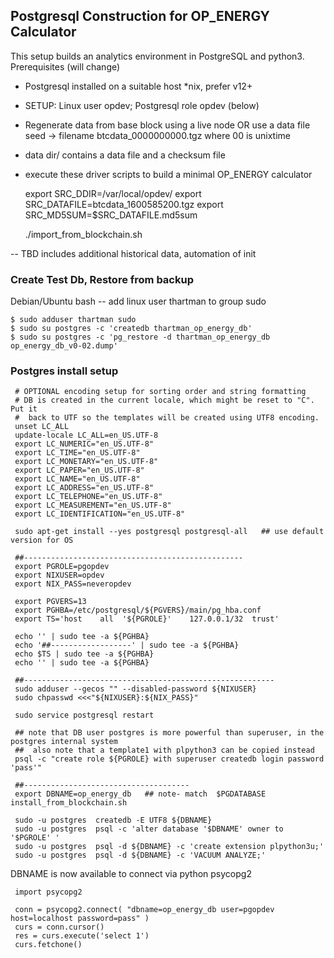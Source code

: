 ## Postgresql Construction for OP_ENERGY Calculator ##

This setup builds an analytics environment in PostgreSQL
and python3.   Prerequisites  (will change)

* Postgresql installed on a suitable host *nix, prefer v12+

* SETUP:  Linux user opdev;  Postgresql role opdev  (below) 

* Regenerate data from base block using a live node OR
   use a data file seed -> filename btcdata_0000000000.tgz where 00 is unixtime

* data dir/ contains a data file and a checksum file  

* execute these driver scripts to build a minimal OP_ENERGY calculator


     export SRC_DDIR=/var/local/opdev/
     export SRC_DATAFILE=btcdata_1600585200.tgz
     export SRC_MD5SUM=$SRC_DATAFILE.md5sum

     ./import_from_blockchain.sh


--
TBD includes additional historical data, automation of init

### Create Test Db, Restore from backup ###

Debian/Ubuntu bash --  add linux user thartman to group sudo

    $ sudo adduser thartman sudo
    $ sudo su postgres -c 'createdb thartman_op_energy_db'
    $ sudo su postgres -c 'pg_restore -d thartman_op_energy_db op_energy_db_v0-02.dump'


### Postgres install setup ###


     # OPTIONAL encoding setup for sorting order and string formatting
     # DB is created in the current locale, which might be reset to "C". Put it
     #  back to UTF so the templates will be created using UTF8 encoding.
     unset LC_ALL
     update-locale LC_ALL=en_US.UTF-8
     export LC_NUMERIC="en_US.UTF-8"
     export LC_TIME="en_US.UTF-8"
     export LC_MONETARY="en_US.UTF-8"
     export LC_PAPER="en_US.UTF-8"
     export LC_NAME="en_US.UTF-8"
     export LC_ADDRESS="en_US.UTF-8"
     export LC_TELEPHONE="en_US.UTF-8"
     export LC_MEASUREMENT="en_US.UTF-8"
     export LC_IDENTIFICATION="en_US.UTF-8"

     sudo apt-get install --yes postgresql postgresql-all   ## use default version for OS 
 
     ##-------------------------------------------------
     export PGROLE=pgopdev
     export NIXUSER=opdev
     export NIX_PASS=neveropdev

     export PGVERS=13
     export PGHBA=/etc/postgresql/${PGVERS}/main/pg_hba.conf
     export TS='host    all  '${PGROLE}'    127.0.0.1/32  trust'

     echo '' | sudo tee -a ${PGHBA}
     echo '##------------------' | sudo tee -a ${PGHBA}
     echo $TS | sudo tee -a ${PGHBA}
     echo '' | sudo tee -a ${PGHBA}

     ##--------------------------------------------------------
     sudo adduser --gecos "" --disabled-password ${NIXUSER}
     sudo chpasswd <<<"${NIXUSER}:${NIX_PASS}"

     sudo service postgresql restart

     ## note that DB user postgres is more powerful than superuser, in the postgres internal system
     ##  also note that a template1 with plpython3 can be copied instead 
     psql -c "create role ${PGROLE} with superuser createdb login password 'pass'"

     ##-------------------------------------
     export DBNAME=op_energy_db   ## note- match  $PGDATABASE  install_from_blockchain.sh

     sudo -u postgres  createdb -E UTF8 ${DBNAME}
     sudo -u postgres  psql -c 'alter database '$DBNAME' owner to '$PGROLE' '
     sudo -u postgres  psql -d ${DBNAME} -c 'create extension plpython3u;'
     sudo -u postgres  psql -d ${DBNAME} -c 'VACUUM ANALYZE;'


DBNAME is now available to connect via python psycopg2 

     import psycopg2

     conn = psycopg2.connect( "dbname=op_energy_db user=pgopdev host=localhost password=pass" )
     curs = conn.cursor()
     res = curs.execute('select 1')
     curs.fetchone()


